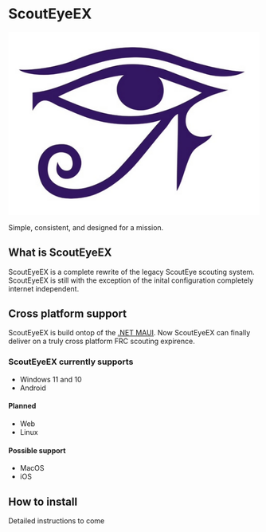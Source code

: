 # ScoutEyeEX

![Horus](https://raw.githubusercontent.com/frc5687/ScoutEye/main/piper.png)

Simple, consistent, and designed for a mission.

## What is ScoutEyeEX

ScoutEyeEX is a complete rewrite of the legacy ScoutEye scouting system. ScoutEyeEX is still with the exception of the inital configuration completely internet independent.



## Cross platform support 

ScoutEyeEX is build ontop of the [.NET MAUI](https://dotnet.microsoft.com/en-us/apps/maui). Now ScoutEyeEX can finally deliver on a truly cross platform FRC scouting expirence.

### ScoutEyeEX currently supports 

- Windows 11 and 10
- Android

#### Planned
- Web
- Linux

#### Possible support
- MacOS
- iOS


## How to install

Detailed instructions to come
